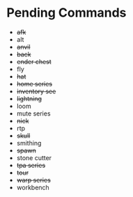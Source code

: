 # Pending Commands

- ~~afk~~
- alt
- ~~anvil~~
- ~~back~~
- ~~ender chest~~
- fly
- ~~hat~~
- ~~home series~~
- ~~inventory see~~
- ~~lightning~~
- loom
- mute series
- ~~nick~~
- rtp
- ~~skull~~
- smithing
- ~~spawn~~
- stone cutter
- ~~tpa series~~
- ~~tour~~
- ~~warp series~~
- workbench
